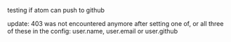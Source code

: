 testing if atom can push to github


update: 403 was not encountered anymore after setting one of, or all three of these in the config: user.name, user.email or user.github
